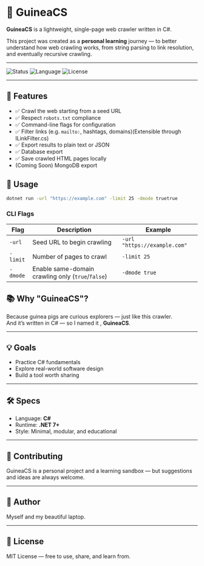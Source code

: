 # 🐹 GuineaCS

**GuineaCS** is a lightweight, single-page web crawler written in C#.

This project was created as a **personal learning** journey — to better understand how web crawling works, from string parsing to link resolution, and eventually recursive crawling.

---

![Status](https://img.shields.io/badge/status-in%20development-yellow)
![Language](https://img.shields.io/badge/language-C%23-blue)
![License](https://img.shields.io/badge/license-MIT-green)

---

## 🚀 Features

- ✅ Crawl the web starting from a seed URL  
- ✅ Respect `robots.txt` compliance  
- ✅ Command-line flags for configuration  
- ✅ Filter links (e.g. `mailto:`, hashtags, domains)(Extensible through ILinkFilter.cs)  
- ✅ Export results to plain text or JSON  
- ✅ Database export
- ✅ Save crawled HTML pages locally  
- (Coming Soon) MongoDB export

## 🧾 Usage

```bash
dotnet run -url "https://example.com" -limit 25 -dmode truetrue
```
### CLI Flags
| Flag     | Description                                       | Example                      |
| -------- | ------------------------------------------------- | ---------------------------- |
| `-url`   | Seed URL to begin crawling                        | `-url "https://example.com"` |
| `-limit` | Number of pages to crawl                          | `-limit 25`                  |
| `-dmode` | Enable same-domain crawling only (`true`/`false`) | `-dmode true`                |

## 📚 Why "GuineaCS"?

Because guinea pigs are curious explorers — just like this crawler.  
And it’s written in C# — so I named it , **GuineaCS**.

---

## 💡 Goals

- Practice C# fundamentals
- Explore real-world software design
- Build a tool worth sharing

---

## 🛠 Specs

- Language: **C#**
- Runtime: **.NET 7+**
- Style: Minimal, modular, and educational

---

## 🙌 Contributing

GuineaCS is a personal project and a learning sandbox — but suggestions and ideas are always welcome.

---

## 👤 Author

Myself and my beautiful laptop.

---

## 📝 License

MIT License — free to use, share, and learn from.
